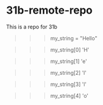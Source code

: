 # 31b-remote-repo
This is a repo for 31b

>>> my_string = "Hello"

>>> my_string[0]
'H'

>>> my_string[1]
'e'

>>> my_string[2]
'l'

>>> my_string[3]
'l'

>>> my_string[4]
'o'
